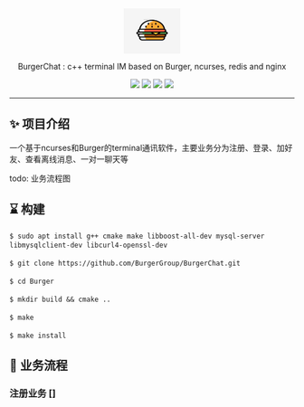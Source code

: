 <div align="center">

<img src="./docs/assets/logo.jpeg" width = "100" height = "80" alt="burger" align=center />

BurgerChat : c++ terminal IM based on Burger, ncurses, redis and nginx

![](https://img.shields.io/badge/release-v1.0-blue.svg)
![](https://img.shields.io/badge/build-passing-green.svg)
![](https://img.shields.io/badge/dependencies-up%20to%20date-green.svg)
![](https://img.shields.io/badge/license-MIT-blue.svg)

</div>

-----

## ✨ 项目介绍

一个基于ncurses和Burger的terminal通讯软件，主要业务分为注册、登录、加好友、查看离线消息、一对一聊天等

todo: 业务流程图

## ⌛️ 构建

```
$ sudo apt install g++ cmake make libboost-all-dev mysql-server libmysqlclient-dev libcurl4-openssl-dev 
 
$ git clone https://github.com/BurgerGroup/BurgerChat.git

$ cd Burger

$ mkdir build && cmake ..

$ make 

$ make install   
```

## 🥇 业务流程

### 注册业务 []